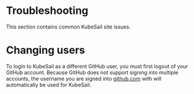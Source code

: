 # Troubleshooting

This section contains common KubeSail site issues.

# Changing users

To login to KubeSail as a different GitHub user, you must first logout of your GitHub account. Because GitHub does not support signing into multiple accounts, the username you are signed into [github.com](https://github.com) with will automatically be used for KubeSail.

